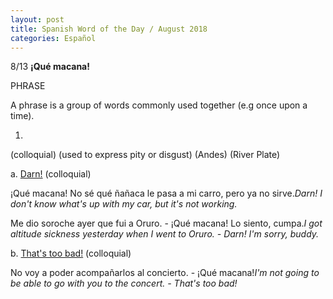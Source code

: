 ```yaml
---
layout: post
title: Spanish Word of the Day / August 2018
categories: Español
---
```


8/13 **¡Qué macana!**

PHRASE

A phrase is a group of words commonly used together (e.g once upon a time).

1. 

(colloquial) (used to express pity or disgust) (Andes) (River Plate)

a. [Darn!](http://www.spanishdict.com/translate/Darn!) (colloquial) 

¡Qué macana! No sé qué ñañaca le pasa a mi carro, pero ya no sirve.*Darn! I don't know what's up with my car, but it's not working.*

Me dio soroche ayer que fui a Oruro. - ¡Qué macana! Lo siento, cumpa.*I got altitude sickness yesterday when I went to Oruro. - Darn! I'm sorry, buddy.*

b. [That's too bad!](http://www.spanishdict.com/translate/That's%20too%20bad!) (colloquial) 

No voy a poder acompañarlos al concierto. - ¡Qué macana!*I'm not going to be able to go with you to the concert. - That's too bad!*